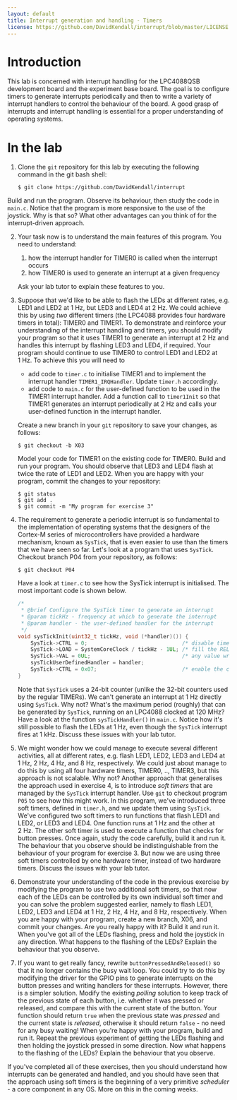 ```yaml
---
layout: default
title: Interrupt generation and handling - Timers
license: https://github.com/DavidKendall/interrupt/blob/master/LICENSE
---
```


# Introduction
This lab is concerned with interrupt handling for the LPC4088QSB
development board and the experiment base board. The goal is to
configure timers to generate interrupts periodically and
then to write a variety of interrupt handlers to control the behaviour
of the board. A good grasp of interrupts and interrupt handling is
essential for a proper understanding of operating systems.

# In the lab

1. Clone the `git` repository for this lab by executing the following command in the git bash shell:

    ``` shell-session
    $ git clone https://github.com/DavidKendall/interrupt
    ```
Build and run the program. Observe its behaviour, then study the code in
`main.c`. Notice that the program is more responsive to the use of the
joystick. Why is that so? What other advantages can you think of for the
interrupt-driven approach.

2. Your task now is to understand the main features of this program. You
need to understand:
    1. how the interrupt handler for TIMER0 is called when the interrupt occurs
    2. how TIMER0 is used to generate an interrupt at a given frequency

    Ask your lab tutor to explain these features to you.

3. Suppose that we'd like to be able to flash the LEDs at different
rates, e.g. LED1 and LED2 at 1&nbsp;Hz, but LED3 and LED4 at
2&nbsp;Hz. We could achieve this by using *two* different timers (the
LPC4088 provides four hardware timers in total): TIMER0 and TIMER1. To
demonstrate and reinforce your understanding of the interrupt handling and
timers, you should modify your program so that it uses TIMER1 to generate
an interrupt at 2&nbsp;Hz and handles this interrupt by flashing LED3 and
LED4, if required. Your program should continue to use TIMER0 to control
LED1 and LED2 at 1&nbsp;Hz. To achieve this you will need to
    * add code to `timer.c` to initialise TIMER1 and to implement the interrupt
handler `TIMER1_IRQHandler`. Update `timer.h` accordingly.
    * add code to `main.c` for the user-defined function to be used in the 
TIMER1 interrupt handler. Add a function call to `timer1Init` so that TIMER1
generates an interrupt periodically at 2&nbsp;Hz and calls your user-defined
function in the interrupt handler.

    Create a new branch in your `git` repository to save your changes, as follows:

    ``` shell-session
    $ git checkout -b X03
    ```
    Model your code for TIMER1 on the existing code for TIMER0. Build and
run your program. You should observe that LED3 and LED4 flash at twice the
rate of LED1 and LED2. When you are happy with your program, commit the changes
to your repository:

    ``` shell-session
    $ git status
    $ git add .
    $ git commit -m "My program for exercise 3"
    ```

4. The requirement to generate a periodic interrupt is so fundamental to
the implementation of operating systems that the designers of the Cortex-M 
series of microcontrollers have provided a hardware mechanism, known as
`SysTick`, that is even easier to use than the timers that we have seen so far.
Let's look at a program that uses `SysTick`. Checkout branch P04 from your repository, as follows:

    ``` shell-session
    $ git checkout P04
    ```

    Have a look at `timer.c` to see how the SysTick interrupt is initialised. The
most important code is shown below.

    ``` C
    /*
     * @brief Configure the SysTick timer to generate an interrupt 
     * @param tickHz - frequency at which to generate the interrupt
     * @param handler - the user-defined handler for the interrupt
     */
    void sysTickInit(uint32_t tickHz, void (*handler)()) {
	    SysTick->CTRL = 0;                              /* disable timer during configuration */
	    SysTick->LOAD = SystemCoreClock / tickHz - 1UL; /* fill the RELOAD register with a value for the rate */
	    SysTick->VAL = 0UL;                             /* any value written here resets the value counter to 0 */
	    sysTickUserDefinedHandler = handler;
	    SysTick->CTRL = 0x07;                           /* enable the counter, enable the interrupt, choose CPU clock */
    }
    ```
    
    Note that `SysTick` uses a 24-bit counter (unlike the 32-bit
    counters used by the regular TIMERs). We can't generate an
    interrupt at 1&nbsp;Hz directly using `SysTick`. Why not? What's
    the maximum period (roughly) that can be generated by `SysTick`,
    running on an LPC4088 clocked at 120&nbsp;MHz? Have a look at the
    function `sysTickHandler()` in `main.c`.  Notice how it's still
    possible to flash the LEDs at 1&nbsp;Hz, even though the `SysTick`
    interrupt fires at 1&nbsp;kHz.  Discuss these issues with your lab
    tutor.
    
5. We might wonder how we could manage to execute several different
activities, all at different rates, e.g. flash LED1, LED2, LED3 and
LED4 at 1&nbsp;Hz, 2&nbsp;Hz, 4&nbsp;Hz, and 8&nbsp;Hz,
respectively. We could just about manage to do this by using all four
hardware timers, TIMER0, .., TIMER3, but this approach is not
scalable. Why not? Another approach that generalises the approach used
in exercise 4, is to introduce *soft timers* that are managed by the
`SysTick` interrupt handler. Use `git` to checkout program `P05` to
see how this might work. In this program, we've introduced three soft
timers, defined in `timer.h`, and we update them using
`SysTick`. We've configured two soft timers to run functions that
flash LED1 and LED2, or LED3 and LED4. One function runs at 1&nbsp;Hz
and the other at 2&nbsp;Hz.  The other soft timer is used to execute a
function that checks for button presses. Once again, study the code
carefully, build it and run it. The behaviour that you observe should
be indistinguishable from the behaviour of your program for
exercise&nbsp;3.  But now we are using three soft timers controlled by
one hardware timer, instead of two hardware timers.  Discuss the
issues with your lab tutor.

6. Demonstrate your understanding of the code in the previous exercise
by modifying the program to use two additional soft timers, so that
now each of the LEDs can be controlled by its own individual soft
timer and you can solve the problem suggested earlier, namely to flash
LED1, LED2, LED3 and LED4 at 1&nbsp;Hz, 2&nbsp;Hz, 4&nbsp;Hz, and
8&nbsp;Hz, respectively. When you are happy with your program, 
create a new branch, X06, and commit your changes. Are you really happy
with it? Build it and run it. When you've got all of the LEDs flashing,
press and hold the joystick in any direction. What happens to the flashing
of the LEDs? Explain the behaviour that you observe.


7. If you want to get really fancy, rewrite
`buttonPressedAndReleased()` so that it no longer contains the busy
wait loop. You could try to do this by modifying the driver for the
GPIO pins to generate interrupts on the button presses and writing
handlers for these interrupts. However, there is a simpler solution.
Modify the existing *polling* solution to keep track of the previous
state of each button, i.e. whether it was pressed or released, and
compare this with the current state of the button. Your function
should return `true` when the previous state was *pressed* and the
current state is *released*, otherwise it should return `false` - no
need for any busy waiting! When you're happy with your program, build
and run it. Repeat the previous experiment of getting the LEDs
flashing and then holding the joystick pressed in some direction.  Now
what happens to the flashing of the LEDs? Explain the behaviour that
you observe.

If you've completed all of these exercises, then you should understand
how interrupts can be generated and handled, and you should have seen
that the approach using soft timers is the beginning of a very
primitive *scheduler* - a core component in any OS. More on this in
the coming weeks.






 